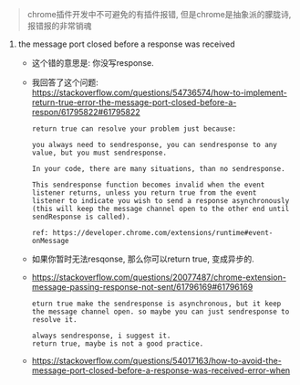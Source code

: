 > chrome插件开发中不可避免的有插件报错, 但是chrome是抽象派的朦胧诗, 报错报的非常销魂

1. the message port closed before a response was received

   - 这个错的意思是: 你没写response.

   - 我回答了这个问题: https://stackoverflow.com/questions/54736574/how-to-implement-return-true-error-the-message-port-closed-before-a-respon/61795822#61795822

     ```
     return true can resolve your problem just because: 
     
     you always need to sendresponse, you can sendresponse to any value, but you must sendresponse.
     
     In your code, there are many situations, than no sendresponse.
     
     This sendresponse function becomes invalid when the event listener returns, unless you return true from the event listener to indicate you wish to send a response asynchronously (this will keep the message channel open to the other end until sendResponse is called).
     
     ref: https://developer.chrome.com/extensions/runtime#event-onMessage
     ```

   - 如果你暂时无法resqonse, 那么你可以return true, 变成异步的.

   - https://stackoverflow.com/questions/20077487/chrome-extension-message-passing-response-not-sent/61796169#61796169

     ```
     eturn true make the sendresponse is asynchronous, but it keep the message channel open. so maybe you can just sendresponse to resolve it.
     
     always sendresponse, i suggest it.
     return true, maybe is not a good practice.
     ```

   - https://stackoverflow.com/questions/54017163/how-to-avoid-the-message-port-closed-before-a-response-was-received-error-when


